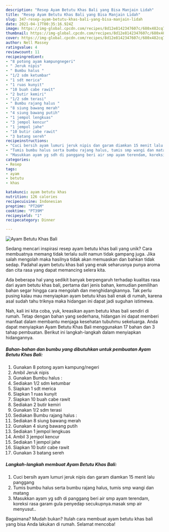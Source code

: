 ```yaml
---
description: "Resep Ayam Betutu Khas Bali yang Bisa Manjain Lidah"
title: "Resep Ayam Betutu Khas Bali yang Bisa Manjain Lidah"
slug: 347-resep-ayam-betutu-khas-bali-yang-bisa-manjain-lidah
date: 2021-04-17T00:35:16.924Z
image: https://img-global.cpcdn.com/recipes/8d12e8142347607c/680x482cq70/ayam-betutu-khas-bali-foto-resep-utama.jpg
thumbnail: https://img-global.cpcdn.com/recipes/8d12e8142347607c/680x482cq70/ayam-betutu-khas-bali-foto-resep-utama.jpg
cover: https://img-global.cpcdn.com/recipes/8d12e8142347607c/680x482cq70/ayam-betutu-khas-bali-foto-resep-utama.jpg
author: Nell Massey
ratingvalue: 4
reviewcount: 11
recipeingredient:
- "8 potong ayam kampungnegeri"
- " Jeruk nipis"
- " Bumbu halus "
- "1/2 sdm ketumbar"
- "1 sdt merica"
- "1 ruas kunyit"
- "10 buah cabe rawit"
- "2 butir kemiri"
- "1/2 sdm terasi"
- " Bumbu rajang halus "
- "8 siung bawang merah"
- "4 siung bawang putih"
- "1 jempol lengkuas"
- "3 jempol kencur"
- "1 jempol jahe"
- "10 butir cabe rawit"
- "3 batang sereh"
recipeinstructions:
- "Cuci bersih ayam lumuri jeruk nipis dan garam diamkan 15 menit lalu panggang"
- "Tumis bumbu halus serta bumbu rajang halus, tumis smp wangi dan matang"
- "Masukkan ayam yg sdh di panggang beri air smp ayam terendam, koreksi rasa garam gula penyedap secukupnya.masak smp air menyusut.."
categories:
- Resep
tags:
- ayam
- betutu
- khas

katakunci: ayam betutu khas 
nutrition: 126 calories
recipecuisine: Indonesian
preptime: "PT26M"
cooktime: "PT39M"
recipeyield: "1"
recipecategory: Dinner

---
```



![Ayam Betutu Khas Bali](https://img-global.cpcdn.com/recipes/8d12e8142347607c/680x482cq70/ayam-betutu-khas-bali-foto-resep-utama.jpg)

Sedang mencari inspirasi resep ayam betutu khas bali yang unik? Cara membuatnya memang tidak terlalu sulit namun tidak gampang juga. Jika salah mengolah maka hasilnya tidak akan memuaskan dan bahkan tidak sedap. Padahal ayam betutu khas bali yang enak seharusnya punya aroma dan cita rasa yang dapat memancing selera kita.



Ada beberapa hal yang sedikit banyak berpengaruh terhadap kualitas rasa dari ayam betutu khas bali, pertama dari jenis bahan, kemudian pemilihan bahan segar hingga cara mengolah dan menghidangkannya. Tak perlu pusing kalau mau menyiapkan ayam betutu khas bali enak di rumah, karena asal sudah tahu triknya maka hidangan ini dapat jadi suguhan istimewa.


Nah, kali ini kita coba, yuk, kreasikan ayam betutu khas bali sendiri di rumah. Tetap dengan bahan yang sederhana, hidangan ini dapat memberi manfaat dalam membantu menjaga kesehatan tubuhmu sekeluarga. Anda dapat menyiapkan Ayam Betutu Khas Bali menggunakan 17 bahan dan 3 tahap pembuatan. Berikut ini langkah-langkah dalam menyiapkan hidangannya.

<!--inarticleads1-->

##### Bahan-bahan dan bumbu yang dibutuhkan untuk pembuatan Ayam Betutu Khas Bali:

1. Gunakan 8 potong ayam kampung/negeri
1. Ambil  Jeruk nipis
1. Gunakan  Bumbu halus :
1. Sediakan 1/2 sdm ketumbar
1. Siapkan 1 sdt merica
1. Siapkan 1 ruas kunyit
1. Siapkan 10 buah cabe rawit
1. Sediakan 2 butir kemiri
1. Gunakan 1/2 sdm terasi
1. Sediakan  Bumbu rajang halus :
1. Sediakan 8 siung bawang merah
1. Gunakan 4 siung bawang putih
1. Sediakan 1 jempol lengkuas
1. Ambil 3 jempol kencur
1. Sediakan 1 jempol jahe
1. Siapkan 10 butir cabe rawit
1. Gunakan 3 batang sereh




<!--inarticleads2-->

##### Langkah-langkah membuat Ayam Betutu Khas Bali:

1. Cuci bersih ayam lumuri jeruk nipis dan garam diamkan 15 menit lalu panggang
1. Tumis bumbu halus serta bumbu rajang halus, tumis smp wangi dan matang
1. Masukkan ayam yg sdh di panggang beri air smp ayam terendam, koreksi rasa garam gula penyedap secukupnya.masak smp air menyusut..




Bagaimana? Mudah bukan? Itulah cara membuat ayam betutu khas bali yang bisa Anda lakukan di rumah. Selamat mencoba!
